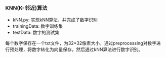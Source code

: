 ### KNN(K-邻近)算法



- kNN.py: 实现kNN算法，并完成了数字识别
- trainingData: 数字训练集
- testData: 数字的测试集



每个数字保存在一个txt文件，为32*32像素大小，通过preprocessing对数字进行预处理，将数字转化为向量保存，然后通过kNN算法进行数字识别。
